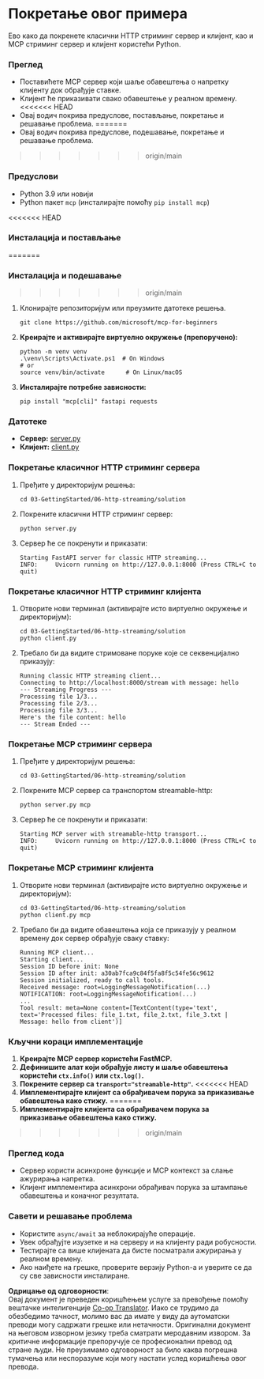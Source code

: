 <!--
CO_OP_TRANSLATOR_METADATA:
{
  "original_hash": "67ecbca6a060477ded3e13ddbeba64f7",
<<<<<<< HEAD
  "translation_date": "2025-08-18T21:48:57+00:00",
=======
  "translation_date": "2025-08-18T17:08:47+00:00",
>>>>>>> origin/main
  "source_file": "03-GettingStarted/06-http-streaming/solution/python/README.md",
  "language_code": "sr"
}
-->
# Покретање овог примера

Ево како да покренете класични HTTP стриминг сервер и клијент, као и MCP стриминг сервер и клијент користећи Python.

### Преглед

- Поставићете MCP сервер који шаље обавештења о напретку клијенту док обрађује ставке.
- Клијент ће приказивати свако обавештење у реалном времену.
<<<<<<< HEAD
- Овај водич покрива предуслове, постављање, покретање и решавање проблема.
=======
- Овај водич покрива предуслове, подешавање, покретање и решавање проблема.
>>>>>>> origin/main

### Предуслови

- Python 3.9 или новији
- Python пакет `mcp` (инсталирајте помоћу `pip install mcp`)

<<<<<<< HEAD
### Инсталација и постављање
=======
### Инсталација и подешавање
>>>>>>> origin/main

1. Клонирајте репозиторијум или преузмите датотеке решења.

   ```pwsh
   git clone https://github.com/microsoft/mcp-for-beginners
   ```

1. **Креирајте и активирајте виртуелно окружење (препоручено):**

   ```pwsh
   python -m venv venv
   .\venv\Scripts\Activate.ps1  # On Windows
   # or
   source venv/bin/activate      # On Linux/macOS
   ```

1. **Инсталирајте потребне зависности:**

   ```pwsh
   pip install "mcp[cli]" fastapi requests
   ```

### Датотеке

- **Сервер:** [server.py](../../../../../../03-GettingStarted/06-http-streaming/solution/python/server.py)
- **Клијент:** [client.py](../../../../../../03-GettingStarted/06-http-streaming/solution/python/client.py)

### Покретање класичног HTTP стриминг сервера

1. Пређите у директоријум решења:

   ```pwsh
   cd 03-GettingStarted/06-http-streaming/solution
   ```

2. Покрените класични HTTP стриминг сервер:

   ```pwsh
   python server.py
   ```

3. Сервер ће се покренути и приказати:

   ```
   Starting FastAPI server for classic HTTP streaming...
   INFO:     Uvicorn running on http://127.0.0.1:8000 (Press CTRL+C to quit)
   ```

### Покретање класичног HTTP стриминг клијента

1. Отворите нови терминал (активирајте исто виртуелно окружење и директоријум):

   ```pwsh
   cd 03-GettingStarted/06-http-streaming/solution
   python client.py
   ```

2. Требало би да видите стримоване поруке које се секвенцијално приказују:

   ```text
   Running classic HTTP streaming client...
   Connecting to http://localhost:8000/stream with message: hello
   --- Streaming Progress ---
   Processing file 1/3...
   Processing file 2/3...
   Processing file 3/3...
   Here's the file content: hello
   --- Stream Ended ---
   ```

### Покретање MCP стриминг сервера

1. Пређите у директоријум решења:
   ```pwsh
   cd 03-GettingStarted/06-http-streaming/solution
   ```
2. Покрените MCP сервер са транспортом streamable-http:
   ```pwsh
   python server.py mcp
   ```
3. Сервер ће се покренути и приказати:
   ```
   Starting MCP server with streamable-http transport...
   INFO:     Uvicorn running on http://127.0.0.1:8000 (Press CTRL+C to quit)
   ```

### Покретање MCP стриминг клијента

1. Отворите нови терминал (активирајте исто виртуелно окружење и директоријум):
   ```pwsh
   cd 03-GettingStarted/06-http-streaming/solution
   python client.py mcp
   ```
2. Требало би да видите обавештења која се приказују у реалном времену док сервер обрађује сваку ставку:
   ```
   Running MCP client...
   Starting client...
   Session ID before init: None
   Session ID after init: a30ab7fca9c84f5fa8f5c54fe56c9612
   Session initialized, ready to call tools.
   Received message: root=LoggingMessageNotification(...)
   NOTIFICATION: root=LoggingMessageNotification(...)
   ...
   Tool result: meta=None content=[TextContent(type='text', text='Processed files: file_1.txt, file_2.txt, file_3.txt | Message: hello from client')]
   ```

### Кључни кораци имплементације

1. **Креирајте MCP сервер користећи FastMCP.**
2. **Дефинишите алат који обрађује листу и шаље обавештења користећи `ctx.info()` или `ctx.log()`.**
3. **Покрените сервер са `transport="streamable-http"`.**
<<<<<<< HEAD
4. **Имплементирајте клијент са обрађивачем порука за приказивање обавештења како стижу.**
=======
4. **Имплементирајте клијента са обрађивачем порука за приказивање обавештења како стижу.**
>>>>>>> origin/main

### Преглед кода
- Сервер користи асинхроне функције и MCP контекст за слање ажурирања напретка.
- Клијент имплементира асинхрони обрађивач порука за штампање обавештења и коначног резултата.

### Савети и решавање проблема

- Користите `async/await` за неблокирајуће операције.
- Увек обрађујте изузетке и на серверу и на клијенту ради робусности.
- Тестирајте са више клијената да бисте посматрали ажурирања у реалном времену.
- Ако наиђете на грешке, проверите верзију Python-а и уверите се да су све зависности инсталиране.

**Одрицање од одговорности**:  
Овај документ је преведен коришћењем услуге за превођење помоћу вештачке интелигенције [Co-op Translator](https://github.com/Azure/co-op-translator). Иако се трудимо да обезбедимо тачност, молимо вас да имате у виду да аутоматски преводи могу садржати грешке или нетачности. Оригинални документ на његовом изворном језику треба сматрати меродавним извором. За критичне информације препоручује се професионални превод од стране људи. Не преузимамо одговорност за било каква погрешна тумачења или неспоразуме који могу настати услед коришћења овог превода.